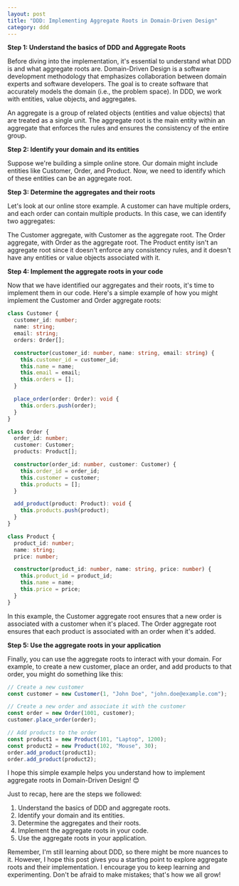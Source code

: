 ```yaml
---
layout: post
title: "DDD: Implementing Aggregate Roots in Domain-Driven Design"
category: ddd
---
```

**Step 1: Understand the basics of DDD and Aggregate Roots**

Before diving into the implementation, it's essential to understand what DDD is and what aggregate roots are. Domain-Driven Design is a software development methodology that emphasizes collaboration between domain experts and software developers. The goal is to create software that accurately models the domain (i.e., the problem space). In DDD, we work with entities, value objects, and aggregates.

<!--more-->

An aggregate is a group of related objects (entities and value objects) that are treated as a single unit. The aggregate root is the main entity within an aggregate that enforces the rules and ensures the consistency of the entire group.

**Step 2: Identify your domain and its entities**

Suppose we're building a simple online store. Our domain might include entities like Customer, Order, and Product. Now, we need to identify which of these entities can be an aggregate root.

**Step 3: Determine the aggregates and their roots**

Let's look at our online store example. A customer can have multiple orders, and each order can contain multiple products. In this case, we can identify two aggregates:

The Customer aggregate, with Customer as the aggregate root.
The Order aggregate, with Order as the aggregate root.
The Product entity isn't an aggregate root since it doesn't enforce any consistency rules, and it doesn't have any entities or value objects associated with it.

**Step 4: Implement the aggregate roots in your code**

Now that we have identified our aggregates and their roots, it's time to implement them in our code. Here's a simple example of how you might implement the Customer and Order aggregate roots:

```typescript
class Customer {
  customer_id: number;
  name: string;
  email: string;
  orders: Order[];

  constructor(customer_id: number, name: string, email: string) {
    this.customer_id = customer_id;
    this.name = name;
    this.email = email;
    this.orders = [];
  }

  place_order(order: Order): void {
    this.orders.push(order);
  }
}

class Order {
  order_id: number;
  customer: Customer;
  products: Product[];

  constructor(order_id: number, customer: Customer) {
    this.order_id = order_id;
    this.customer = customer;
    this.products = [];
  }

  add_product(product: Product): void {
    this.products.push(product);
  }
}

class Product {
  product_id: number;
  name: string;
  price: number;

  constructor(product_id: number, name: string, price: number) {
    this.product_id = product_id;
    this.name = name;
    this.price = price;
  }
}
```

In this example, the Customer aggregate root ensures that a new order is associated with a customer when it's placed. The Order aggregate root ensures that each product is associated with an order when it's added.

**Step 5: Use the aggregate roots in your application**

Finally, you can use the aggregate roots to interact with your domain. For example, to create a new customer, place an order, and add products to that order, you might do something like this:

```typescript
// Create a new customer
const customer = new Customer(1, "John Doe", "john.doe@example.com");

// Create a new order and associate it with the customer
const order = new Order(1001, customer);
customer.place_order(order);

// Add products to the order
const product1 = new Product(101, "Laptop", 1200);
const product2 = new Product(102, "Mouse", 30);
order.add_product(product1);
order.add_product(product2);
```

I hope this simple example helps you understand how to implement aggregate roots in Domain-Driven Design! 😊

Just to recap, here are the steps we followed:

1. Understand the basics of DDD and aggregate roots.
2. Identify your domain and its entities.
3. Determine the aggregates and their roots.
4. Implement the aggregate roots in your code.
5. Use the aggregate roots in your application.

Remember, I'm still learning about DDD, so there might be more nuances to it. However, I hope this post gives you a starting point to explore aggregate roots and their implementation. I encourage you to keep learning and experimenting. Don't be afraid to make mistakes; that's how we all grow!